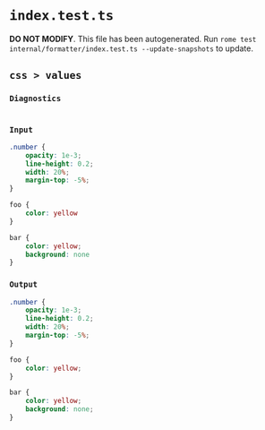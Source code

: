 # `index.test.ts`

**DO NOT MODIFY**. This file has been autogenerated. Run `rome test internal/formatter/index.test.ts --update-snapshots` to update.

## `css > values`

### `Diagnostics`

```

```

### `Input`

```css
.number {
	opacity: 1e-3;
	line-height: 0.2;
	width: 20%;
	margin-top: -5%;
}

foo {
	color: yellow
}

bar {
	color: yellow;
	background: none
}

```

### `Output`

```css
.number {
	opacity: 1e-3;
	line-height: 0.2;
	width: 20%;
	margin-top: -5%;
}

foo {
	color: yellow;
}

bar {
	color: yellow;
	background: none;
}

```
